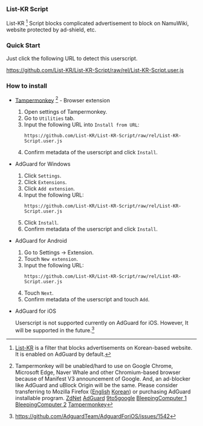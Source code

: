 ### List-KR Script
List-KR [^1] Script blocks complicated advertisement to block on NamuWiki, website protected by ad-shield, etc.

### Quick Start
Just click the following URL to detect this userscript.

https://github.com/List-KR/List-KR-Script/raw/rel/List-KR-Script.user.js

### How to install
- [Tampermonkey](https://addons.mozilla.org/en-US/firefox/addon/tampermonkey/) [^2] - Browser extension
    1. Open settings of Tampermonkey.
    2. Go to `Utilities` tab.
    3. Input the following URL into `Install from URL`:
        ```
        https://github.com/List-KR/List-KR-Script/raw/rel/List-KR-Script.user.js
        ```
    4. Confirm metadata of the userscript and click `Install`.
    
- AdGuard for Windows
    1. Click `Settings`.
    2. Click `Extensions`.
    3. Click `Add extension`.
    4. Input the following URL:
        ```
        https://github.com/List-KR/List-KR-Script/raw/rel/List-KR-Script.user.js
        ```
    5. Click `Install`.
    6. Confirm metadata of the userscript and click `Install`.


- AdGuard for Android
    1. Go to Settings -> Extension.
    2. Touch `New extension`.
    3. Input the following URL:
        ```
        https://github.com/List-KR/List-KR-Script/raw/rel/List-KR-Script.user.js
        ```
    4. Touch `Next`.
    5. Confirm metadata of the userscript and touch `Add`.


 - AdGuard for iOS

    Userscript is not supported currently on AdGuard for iOS.
    However, It will be supported in the future.[^3]


[^1]: [List-KR](https://github.com/List-KR/List-KR) is a filter that blocks advertisements on Korean-based website. It is enabled on AdGuard by default.
[^2]: Tampermonkey will be unabled/hard to use on Google Chrome, Microsoft Edge, Naver Whale and other Chromium-based browser because of Manifest V3 announcement of Google. And, an ad-blocker like AdGuard and uBlock Origin will be the same. Please consider transferring to Mozilla Firefox ([English](https://www.mozilla.org/en-US/firefox/download/thanks/) [Korean](https://www.mozilla.org/ko/firefox/download/thanks/)) or purchasing AdGuard installable program. [ZdNet](https://www.zdnet.com/article/chrome-api-update-will-kill-a-bunch-of-other-extensions-not-just-ad-blockers/) [AdGuard](https://adguard.com/en/blog/manifestv3-timeline.html) [9to5google](https://9to5google.com/2019/01/29/chrome-manifest-v3-tampermonkey/) [BleepingComputer 1](https://www.bleepingcomputer.com/news/google/tampermonkey-may-be-the-next-victim-of-googles-chrome-manifest-v3-changes/) [BleepingComputer 2](https://www.bleepingcomputer.com/news/security/chrome-extension-manifest-v3-may-break-ublock-origin-content-blocker/) [Tampermonkey](https://github.com/Tampermonkey/tampermonkey/issues/644)
[^3]: https://github.com/AdguardTeam/AdguardForiOS/issues/1542